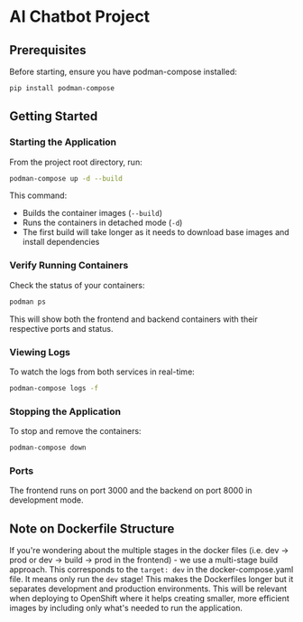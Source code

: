 # AI Chatbot Project

## Prerequisites

Before starting, ensure you have podman-compose installed:

```bash
pip install podman-compose
```

## Getting Started

### Starting the Application

From the project root directory, run:

```bash
podman-compose up -d --build
```

This command:
- Builds the container images (`--build`)
- Runs the containers in detached mode (`-d`)
- The first build will take longer as it needs to download base images and install dependencies

### Verify Running Containers

Check the status of your containers:

```bash
podman ps
```

This will show both the frontend and backend containers with their respective ports and status.

### Viewing Logs

To watch the logs from both services in real-time:

```bash
podman-compose logs -f
```

### Stopping the Application

To stop and remove the containers:

```bash
podman-compose down
```

### Ports
The frontend runs on port 3000 and the backend on port 8000 in development mode.

## Note on Dockerfile Structure

If you're wondering about the multiple stages in the docker files (i.e. dev -> prod or dev -> build -> prod in the frontend) - we use a multi-stage build approach. This corresponds to the `target: dev` in the docker-compose.yaml file. It means only run the `dev` stage! This makes the Dockerfiles longer but it separates development and production environments. This will be relevant when deploying to OpenShift where it helps creating smaller, more efficient images by including only what's needed to run the application.